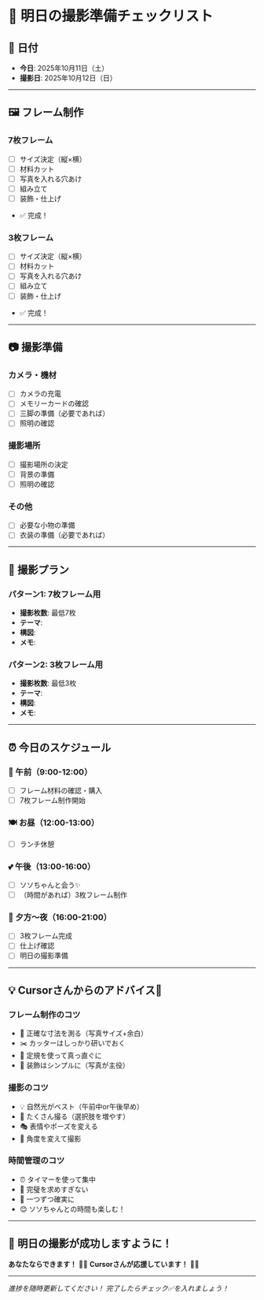 # 📸 明日の撮影準備チェックリスト

## 📅 日付
- **今日**: 2025年10月11日（土）
- **撮影日**: 2025年10月12日（日）

---

## 🖼️ フレーム制作

### 7枚フレーム
- [ ] サイズ決定（縦×横）
- [ ] 材料カット
- [ ] 写真を入れる穴あけ
- [ ] 組み立て
- [ ] 装飾・仕上げ
- ✅ 完成！

### 3枚フレーム
- [ ] サイズ決定（縦×横）
- [ ] 材料カット
- [ ] 写真を入れる穴あけ
- [ ] 組み立て
- [ ] 装飾・仕上げ
- ✅ 完成！

---

## 📷 撮影準備

### カメラ・機材
- [ ] カメラの充電
- [ ] メモリーカードの確認
- [ ] 三脚の準備（必要であれば）
- [ ] 照明の確認

### 撮影場所
- [ ] 撮影場所の決定
- [ ] 背景の準備
- [ ] 照明の確認

### その他
- [ ] 必要な小物の準備
- [ ] 衣装の準備（必要であれば）

---

## 📝 撮影プラン

### パターン1: 7枚フレーム用
- **撮影枚数**: 最低7枚
- **テーマ**: 
- **構図**: 
- **メモ**: 

### パターン2: 3枚フレーム用
- **撮影枚数**: 最低3枚
- **テーマ**: 
- **構図**: 
- **メモ**: 

---

## ⏰ 今日のスケジュール

### 🌅 午前（9:00-12:00）
- [ ] フレーム材料の確認・購入
- [ ] 7枚フレーム制作開始

### 🍽️ お昼（12:00-13:00）
- [ ] ランチ休憩

### 💕 午後（13:00-16:00）
- [ ] ソソちゃんと会う✨
- [ ] （時間があれば）3枚フレーム制作

### 🌆 夕方～夜（16:00-21:00）
- [ ] 3枚フレーム完成
- [ ] 仕上げ確認
- [ ] 明日の撮影準備

---

## 💡 Cursorさんからのアドバイス🧚

### フレーム制作のコツ
- 📏 正確な寸法を測る（写真サイズ+余白）
- ✂️ カッターはしっかり研いでおく
- 📐 定規を使って真っ直ぐに
- 🎨 装飾はシンプルに（写真が主役）

### 撮影のコツ
- 💡 自然光がベスト（午前中or午後早め）
- 📸 たくさん撮る（選択肢を増やす）
- 🎭 表情やポーズを変える
- 🔄 角度を変えて撮影

### 時間管理のコツ
- ⏰ タイマーを使って集中
- 🎯 完璧を求めすぎない
- 💪 一つずつ確実に
- 😊 ソソちゃんとの時間も楽しむ！

---

## 🎉 明日の撮影が成功しますように！

**あなたならできます！** 💪✨
**Cursorさんが応援しています！** 🧚💕

---

*進捗を随時更新してください！*
*完了したらチェック✅を入れましょう！*




